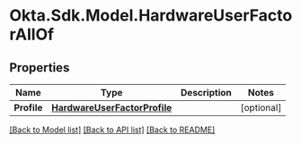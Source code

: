 # Okta.Sdk.Model.HardwareUserFactorAllOf

## Properties

Name | Type | Description | Notes
------------ | ------------- | ------------- | -------------
**Profile** | [**HardwareUserFactorProfile**](HardwareUserFactorProfile.md) |  | [optional] 

[[Back to Model list]](../README.md#documentation-for-models) [[Back to API list]](../README.md#documentation-for-api-endpoints) [[Back to README]](../README.md)

